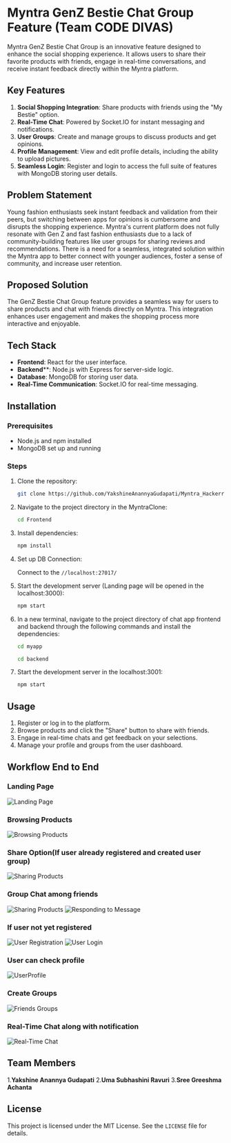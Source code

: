 
# Myntra GenZ Bestie Chat Group Feature (Team CODE DIVAS)

Myntra GenZ Bestie Chat Group is an innovative feature designed to enhance the social shopping experience. It allows users to share their favorite products with friends, engage in real-time conversations, and receive instant feedback directly within the Myntra platform.

## Key Features

1. **Social Shopping Integration**: Share products with friends using the "My Bestie" option.
2. **Real-Time Chat**: Powered by Socket.IO for instant messaging and notifications.
3. **User Groups**: Create and manage groups to discuss products and get opinions.
4. **Profile Management**: View and edit profile details, including the ability to upload pictures.
5. **Seamless Login**: Register and login to access the full suite of features with MongoDB storing user details.

## Problem Statement

Young fashion enthusiasts seek instant feedback and validation from their peers, but switching between apps for opinions is cumbersome and disrupts the shopping experience. Myntra's current platform does not fully resonate with Gen Z and fast fashion enthusiasts due to a lack of community-building features like user groups for sharing reviews and recommendations. There is a need for a seamless, integrated solution within the Myntra app to better connect with younger audiences, foster a sense of community, and increase user retention.

## Proposed Solution

The GenZ Bestie Chat Group feature provides a seamless way for users to share products and chat with friends directly on Myntra. This integration enhances user engagement and makes the shopping process more interactive and enjoyable.

## Tech Stack

- **Frontend**: React for the user interface.
- **Backend****: Node.js with Express for server-side logic.
- **Database**: MongoDB for storing user data.
- **Real-Time Communication**: Socket.IO for real-time messaging.

## Installation

### Prerequisites

- Node.js and npm installed
- MongoDB set up and running

### Steps

1. Clone the repository:

   ```bash
   git clone https://github.com/YakshineAnannyaGudapati/Myntra_Hackerramp.git
   ```

2. Navigate to the project directory in the MyntraClone:

   ```bash
   cd Frontend
   ```

3. Install dependencies:

   ```bash
   npm install
   ```

4. Set up DB Connection:

   Connect to the `//localhost:27017/`

5. Start the development server (Landing page will be opened in the localhost:3000):

   ```bash
   npm start
   ```

6. In a new terminal, navigate to the project directory of chat app frontend and backend through the following commands and install the dependencies:

   ```bash
   cd myapp
   ```

   ```bash
   cd backend
   ```

7. Start the development server in the localhost:3001:

   ```bash
   npm start
   ```

## Usage

1. Register or log in to the platform.
2. Browse products and click the "Share" button to share with friends.
3. Engage in real-time chats and get feedback on your selections.
4. Manage your profile and groups from the user dashboard.

## Workflow End to End
### Landing Page
![Landing Page](images/Landingpage.png)
### Browsing Products
![Browsing Products](images/ProductCategories.png)
### Share Option(If user already registered and created user group)
![Sharing Products](images/ShareOption.png)
### Group Chat among friends
![Sharing Products](images/Sharedinchat.png)
![Responding to Message](images/Resondingtomsg.png)

### If user not yet registered

![User Registration](images/LoginPage.png)
![User Login](images/SignupPage.png)

### User can check profile
![UserProfile](images/UserProfile.png)

### Create Groups

![Friends Groups](images/CreateGroup.png)

### Real-Time Chat along with notification

![Real-Time Chat](images/Notification.png)

## Team Members
1.**Yakshine Anannya Gudapati**
2.**Uma Subhashini Ravuri**
3.**Sree Greeshma Achanta**


## License

This project is licensed under the MIT License. See the `LICENSE` file for details.



